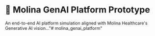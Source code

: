 # 🧬 Molina GenAI Platform Prototype

An end-to-end AI platform simulation aligned with Molina Healthcare's Generative AI vision..."# molina_genai_platform" 
